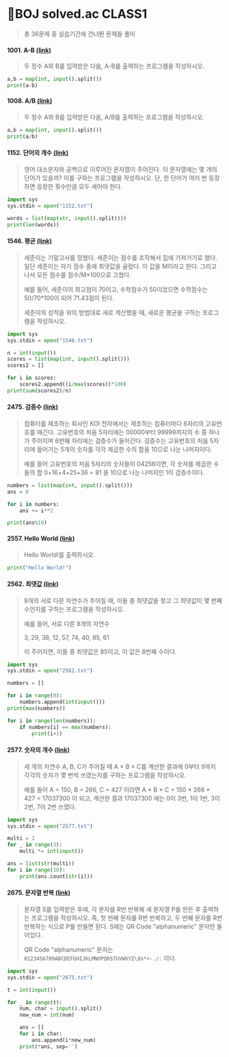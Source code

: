 # 📌BOJ solved.ac CLASS1

>  총 36문제 중 실습기간에 건너뛴 문제들 풀이



#### 1001. A-B [(link)](https://www.acmicpc.net/problem/1001)

> 두 정수 A와 B를 입력받은 다음, A-B를 출력하는 프로그램을 작성하시오.

```python
a,b = map(int, input().split())
print(a-b)
```



#### 1008. A/B [(link)](https://www.acmicpc.net/problem/1008)

> 두 정수 A와 B를 입력받은 다음, A/B를 출력하는 프로그램을 작성하시오.

```python
a,b = map(int, input().split())
print(a/b)
```



#### 1152. 단어의 개수 [(link)](https://www.acmicpc.net/problem/1152)

> 영어 대소문자와 공백으로 이루어진 문자열이 주어진다. 이 문자열에는 몇 개의 단어가 있을까? 이를 구하는 프로그램을 작성하시오. 단, 한 단어가 여러 번 등장하면 등장한 횟수만큼 모두 세어야 한다.

```python
import sys
sys.stdin = open("1152.txt")

words = list(map(str, input().split()))
print(len(words))
```



#### 1546. 평균 [(link)](https://www.acmicpc.net/problem/1546)

> 세준이는 기말고사를 망쳤다. 세준이는 점수를 조작해서 집에 가져가기로 했다. 일단 세준이는 자기 점수 중에 최댓값을 골랐다. 이 값을 M이라고 한다. 그리고 나서 모든 점수를 점수/M*100으로 고쳤다.
>
> 예를 들어, 세준이의 최고점이 70이고, 수학점수가 50이었으면 수학점수는 50/70*100이 되어 71.43점이 된다.
>
> 세준이의 성적을 위의 방법대로 새로 계산했을 때, 새로운 평균을 구하는 프로그램을 작성하시오.

```python
import sys
sys.stdin = open("1546.txt")

n = int(input())
scores = list(map(int, input().split()))
scores2 = []

for i in scores:
    scores2.append((i/max(scores))*100)
print(sum(scores2)/n)
```



#### 2475. 검증수 [(link)](https://www.acmicpc.net/problem/2475)

> 컴퓨터를 제조하는 회사인 KOI 전자에서는 제조하는 컴퓨터마다 6자리의 고유번호를 매긴다. 고유번호의 처음 5자리에는 00000부터 99999까지의 수 중 하나가 주어지며 6번째 자리에는 검증수가 들어간다. 검증수는 고유번호의 처음 5자리에 들어가는 5개의 숫자를 각각 제곱한 수의 합을 10으로 나눈 나머지이다.
>
> 예를 들어 고유번호의 처음 5자리의 숫자들이 04256이면, 각 숫자를 제곱한 수들의 합 0+16+4+25+36 = 81 을 10으로 나눈 나머지인 1이 검증수이다.

```python
numbers = list(map(int, input().split()))
ans = 0

for i in numbers:
    ans += i**2

print(ans%10)
```



#### 2557. Hello World [(link)](https://www.acmicpc.net/problem/2557)

> Hello World!를 출력하시오.

```python
print("Hello World!")
```



#### 2562. 최댓값 [(link)](https://www.acmicpc.net/problem/2562)

> 9개의 서로 다른 자연수가 주어질 때, 이들 중 최댓값을 찾고 그 최댓값이 몇 번째 수인지를 구하는 프로그램을 작성하시오.
>
> 예를 들어, 서로 다른 9개의 자연수
>
> 3, 29, 38, 12, 57, 74, 40, 85, 61
>
> 이 주어지면, 이들 중 최댓값은 85이고, 이 값은 8번째 수이다.

```python
import sys
sys.stdin = open("2562.txt")

numbers = []

for i in range(9):
    numbers.append(int(input()))
print(max(numbers))

for i in range(len(numbers)):
    if numbers[i] == max(numbers):
        print(i+1)
```



#### 2577. 숫자의 개수 [(link)](https://www.acmicpc.net/problem/2577)

> 세 개의 자연수 A, B, C가 주어질 때 A × B × C를 계산한 결과에 0부터 9까지 각각의 숫자가 몇 번씩 쓰였는지를 구하는 프로그램을 작성하시오.
>
> 예를 들어 A = 150, B = 266, C = 427 이라면 A × B × C = 150 × 266 × 427 = 17037300 이 되고, 계산한 결과 17037300 에는 0이 3번, 1이 1번, 3이 2번, 7이 2번 쓰였다.

```python
import sys
sys.stdin = open("2577.txt")

multi = 1
for _ in range(3):
    multi *= int(input())

ans = list(str(multi))
for i in range(10):
    print(ans.count(str(i)))
```



#### 2675. 문자열 반복 [(link)](https://www.acmicpc.net/problem/2675)

> 문자열 S를 입력받은 후에, 각 문자를 R번 반복해 새 문자열 P를 만든 후 출력하는 프로그램을 작성하시오. 즉, 첫 번째 문자를 R번 반복하고, 두 번째 문자를 R번 반복하는 식으로 P를 만들면 된다. S에는 QR Code "alphanumeric" 문자만 들어있다.
>
> QR Code "alphanumeric" 문자는 `0123456789ABCDEFGHIJKLMNOPQRSTUVWXYZ\$%*+-./:` 이다.

```python
import sys
sys.stdin = open("2675.txt")

t = int(input())

for _ in range(t):
    num, char = input().split()
    new_num = int(num)

    ans = []
    for i in char:
        ans.append(i*new_num)
    print(*ans, sep='')
```

